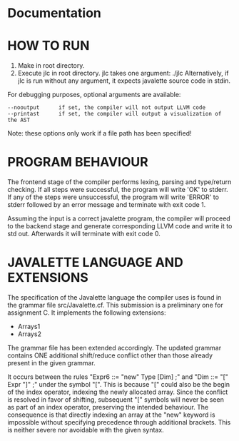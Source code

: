 # Documentation

HOW TO RUN
==========

1) Make in root directory.
2) Execute jlc in root directory. jlc takes one argument: ./jlc <path to javalette source file>
    Alternatively, if jlc is run without any argument, it expects javalette source code in stdin.


For debugging purposes, optional arguments are available:

    --nooutput      if set, the compiler will not output LLVM code
    --printast      if set, the compiler will output a visualization of the AST

Note: these options only work if a file path has been specified!

PROGRAM BEHAVIOUR
=================

The frontend stage of the compiler performs lexing, parsing and type/return checking.
If all steps were successful, the program will write 'OK' to stderr.
If any of the steps were unsuccessful, the program will write 'ERROR' to stderr followed by an error message and terminate with exit code 1.

Assuming the input is a correct javalette program, the compiler will proceed to the backend stage and generate corresponding LLVM code and write it to std out.
Afterwards it will terminate with exit code 0.

JAVALETTE LANGUAGE AND EXTENSIONS
=================================

The specification of the Javalette language the compiler uses is found in the grammar file src/Javalette.cf.
This submission is a preliminary one for assignment C. It implements the following extensions:

 - Arrays1
 - Arrays2

The grammar file has been extended accordingly. The updated grammar contains ONE additional shift/reduce conflict other than those already present in the given grammar.

It occurs between the rules "Expr6 ::= "new" Type [Dim] ;" and "Dim ::= "[" Expr "]" ;" under the symbol "[". This is because "[" could also be the begin of the index operator, indexing the newly allocated array. Since the conflict is resolved in favor of shifting, subsequent "[" symbols will never be seen as part of an index operator, preserving the intended behaviour. The consequence is that directly indexing an array at the "new" keyword is impossible without specifying precedence through additional brackets. This is neither severe nor avoidable with the given syntax.
